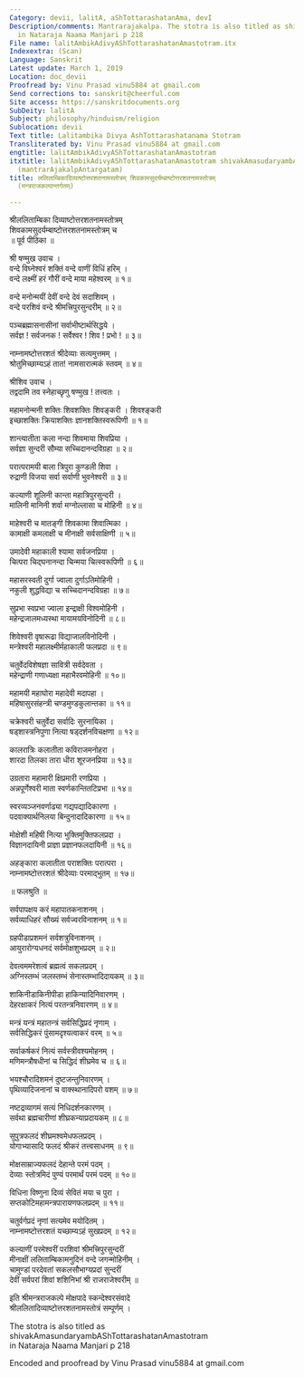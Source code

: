 ```yaml
---
Category: devii, lalitA, aShTottarashatanAma, devI
Description/comments: Mantrarajakalpa. The stotra is also titled as shivakAmasundaryambAShTottarashatanAmastotram
  in Nataraja Naama Manjari p 218
File name: lalitAmbikAdivyAShTottarashatanAmastotram.itx
Indexextra: (Scan)
Language: Sanskrit
Latest update: March 1, 2019
Location: doc_devii
Proofread by: Vinu Prasad vinu5884 at gmail.com
Send corrections to: sanskrit@cheerful.com
Site access: https://sanskritdocuments.org
SubDeity: lalitA
Subject: philosophy/hinduism/religion
Sublocation: devii
Text title: Lalitambika Divya AshTottarashatanama Stotram
Transliterated by: Vinu Prasad vinu5884 at gmail.com
engtitle: lalitAmbikAdivyAShTottarashatanAmastotram
itxtitle: lalitAmbikAdivyAShTottarashatanAmastotram shivakAmasudaryambAShTottarashatanAmastotram
  (mantrarAjakalpAntargatam)
title: ललिताम्बिकादिव्याष्टोत्तरशतनामस्तोत्रम् शिवकामसुदर्यम्बाष्टोत्तरशतनामस्तोत्रम्
  (मन्त्रराजकल्पान्तर्गतम्)

---
```

  
 श्रीललिताम्बिका दिव्याष्टोत्तरशतनामस्तोत्रम्   
शिवकामसुदर्यम्बाष्टोत्तरशतनामस्तोत्रम् च  
॥ पूर्व पीठिका ॥  
  
श्री षण्मुख उवाच ।  
वन्दे विघ्नेश्वरं शक्तिं वन्दे वाणीं विधिं हरिम् ।  
वन्दे लक्ष्मीं हरं गौरीं वन्दे माया महेश्वरम् ॥ १॥  
  
वन्दे मनोन्मयीं देवीं वन्दे देवं सदाशिवम् ।  
वन्दे परशिवं वन्दे श्रीमत्त्रिपुरसुन्दरीम् ॥ २॥  
  
पञ्चब्रह्मासनासीनां सर्वाभीष्टार्थसिद्धये ।  
सर्वज्ञ ! सर्वजनक ! सर्वेश्वर ! शिव ! प्रभो ! ॥ ३॥  
  
नाम्नामष्टोत्तरशतं श्रीदेव्याः सत्यमुत्तमम् ।  
श्रोतुमिच्छाम्यऽहं तात! नामसारात्मकं स्तवम् ॥ ४॥  
  
श्रीशिव उवाच ।  
तद्वदामि तव स्नेहाच्छृणु षण्मुख ! तत्त्वतः ।  
  
महामनोन्मनी शक्तिः शिवशक्तिः शिवङ्करी । शिवश्ङ्करी  
इच्छाशक्तिः क्रियाशक्तिः ज्ञानशक्तिस्वरूपिणी ॥ १॥  
  
शान्त्यातीता कला नन्दा शिवमाया शिवप्रिया ।  
सर्वज्ञा सुन्दरी सौम्या सच्चिदानन्दविग्रहा ॥ २॥  
  
परात्परामयी बाला त्रिपुरा कुण्डली शिवा ।  
रुद्राणी विजया सर्वा सर्वाणी भुवनेश्वरी ॥ ३॥  
  
कल्याणी शूलिनी कान्ता महात्रिपुरसुन्दरी ।  
मालिनी मानिनी शर्वा मग्नोल्लासा च मोहिनी ॥ ४॥  
  
माहेश्वरी च मातङ्गी शिवकामा शिवात्मिका ।  
कामाक्षी कमलाक्षी च मीनाक्षी सर्वसाक्षिणी ॥ ५॥  
  
उमादेवी महाकाली श्यामा सर्वजनप्रिया ।  
चित्परा चिद्घनानन्दा चिन्मया चित्स्वरूपिणी ॥ ६॥  
  
महासरस्वती दुर्गा ज्वाला दुर्गाऽतिमोहिनी ।  
नकुली शुद्धविद्या च सच्चिदानन्दविग्रहा ॥ ७॥  
  
सुप्रभा स्वप्रभा ज्वाला इन्द्राक्षी विश्वमोहिनी ।  
महेन्द्रजालमध्यस्था मायामयविनोदिनी ॥ ८॥  
  
शिवेश्वरी वृषारूढा विद्याजालविनोदिनी ।  
मन्त्रेश्वरी महालक्ष्मीर्महाकाली फलप्रदा ॥ ९॥  
  
चतुर्वेदविशेषज्ञा सावित्री सर्वदेवता ।  
महेन्द्राणी गणाध्यक्षा महाभैरवमोहिनी ॥ १०॥  
  
महामयी महाघोरा महादेवी मदापहा ।  
महिषासुरसंहन्त्री चण्डमुण्डकुलान्तका ॥ ११॥  
  
चक्रेश्वरी चतुर्वेदा सर्वादिः सुरनायिका ।  
षड्शास्त्रनिपुणा नित्या षड्दर्शनविचक्षणा ॥ १२॥  
  
कालरात्रिः कलातीता कविराजमनोहरा ।  
शारदा तिलका तारा धीरा शूरजनप्रिया ॥ १३॥  
  
उग्रतारा महामारी क्षिप्रमारी रणप्रिया ।  
अन्नपूर्णेश्वरी माता स्वर्णकान्तितटिप्रभा ॥ १४॥  
  
स्वरव्यञ्जनवर्णाढ्या गद्यपद्यादिकारणा ।  
पदवाक्यार्थनिलया बिन्दुनादादिकारणा ॥ १५॥  
  
मोक्षेशी महिषी नित्या भुक्तिमुक्तिफलप्रदा ।  
विज्ञानदायिनी प्राज्ञा प्रज्ञानफलदायिनी ॥ १६॥  
  
अहङ्कारा कलातीता पराशक्तिः परात्परा ।  
नाम्नामष्टोत्तरशतं श्रीदेव्याः परमाद्भुतम् ॥ १७॥  
  
॥ फलश्रुति ॥  
  
सर्वपापक्षय करं महापातकनाशनम् ।  
सर्वव्याधिहरं सौख्यं सर्वज्वरविनाशनम् ॥ १॥  
  
ग्रहपीडाप्रशमनं सर्वशत्रुविनाशनम् ।  
आयुरारोग्यधनदं सर्वमोक्षशुभप्रदम् ॥ २॥  
  
देवत्वममरेशत्वं ब्रह्मत्वं सकलप्रदम् ।  
अग्निस्तम्भं जलस्तम्भं सेनास्तम्भादिदायकम् ॥ ३॥  
  
शाकिनीडाकिनीपीडा हाकिन्यादिनिवारणम् ।  
देहरक्षाकरं नित्यं परतन्त्रनिवारणम् ॥ ४॥  
  
मन्त्रं यन्त्रं महातन्त्रं सर्वसिद्धिप्रदं नृणाम् ।  
सर्वसिद्धिकरं पुंसामदृश्यत्वाकरं वरम् ॥ ५॥  
  
सर्वाकर्षकरं नित्यं सर्वस्त्रीवश्यमोहनम् ।  
मणिमन्त्रौषधीनां च सिद्धिदं शीघ्रमेव च ॥ ६॥  
  
भयश्चौरादिशमनं दुष्टजन्तुनिवारणम् ।  
पृथिव्यादिजनानां च वाक्स्थानादिपरो वशम् ॥ ७॥  
  
नष्टद्रव्यागमं सत्यं निधिदर्शनकारणम् ।  
सर्वथा ब्रह्मचारीणां शीघ्रकन्याप्रदायकम् ॥ ८॥  
  
सुपुत्रफलदं शीघ्रमश्वमेधफलप्रदम् ।  
योगाभ्यासादि फलदं श्रीकरं तत्त्वसाधनम् ॥ ९॥  
  
मोक्षसाम्राज्यफलदं देहान्ते परमं पदम् ।  
देव्याः स्तोत्रमिदं पुण्यं परमार्थं परमं पदम् ॥ १०॥  
  
विधिना विष्णुना दिव्यं सेवितं मया च पुरा ।  
सप्तकोटिमहामन्त्रपारायणफलप्रदम् ॥ ११॥  
  
चतुर्वर्गप्रदं नृणां सत्यमेव मयोदितम् ।  
नाम्नामष्टोत्तरशतं यच्छाम्यऽहं सुखप्रदम् ॥ १२॥  
  
कल्याणीं परमेश्वरीं परशिवां श्रीमत्त्रिपुरसुन्दरीं  
      मीनाक्षीं ललिताम्बिकामनुदिनं वन्दे जगन्मोहिनीम् ।  
चामुण्डां परदेवतां सकलसौभाग्यप्रदां सुन्दरीं  
      देवीं सर्वपरां शिवां शशिनिभां श्री राजराजेश्वरीम् ॥  
  
इति श्रीमन्त्रराजकल्पे मोक्षपादे स्कन्देश्वरसंवादे  
         श्रीललितादिव्याष्टोत्तरशतनामस्तोत्रं सम्पूर्णम् ।  
  
  
The stotra is also titled as shivakAmasundaryambAShTottarashatanAmastotram  
in Nataraja Naama Manjari p 218  
  
Encoded and proofread by Vinu Prasad vinu5884 at gmail.com  
  
